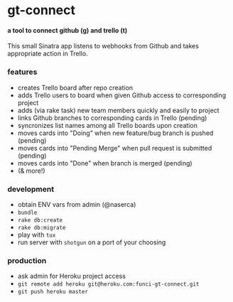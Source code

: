 # gt-connect

#### a tool to connect github (g) and trello (t)

This small Sinatra app listens to webhooks from Github and takes appropriate action in Trello.

### features

* creates Trello board after repo creation
* adds Trello users to board when given Github access to corresponding project
* adds (via rake task) new team members quickly and easily to project
* links Github branches to corresponding cards in Trello (pending)
* syncronizes list names among all Trello boards upon creation
* moves cards into "Doing" when new feature/bug branch is pushed (pending)
* moves cards into "Pending Merge" when pull request is submitted (pending)
* moves cards into "Done" when branch is merged (pending)
* (& more!)

### development

* obtain ENV vars from admin (@naserca)
* `bundle`
* `rake db:create`
* `rake db:migrate`
* play with `tux`
* run server with `shotgun` on a port of your choosing

### production

* ask admin for Heroku project access
* `git remote add heroku git@heroku.com:funci-gt-connect.git`
* `git push heroku master`
